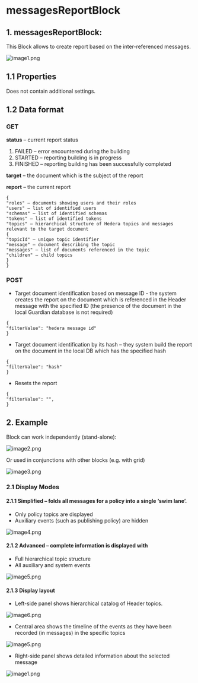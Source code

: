 # messagesReportBlock

## 1. messagesReportBlock:

This Block allows to create report based on the inter-referenced messages.

![image1.png](<../../../../.gitbook/assets/0 (2).png>)

## **1.1 Properties**

Does not contain additional settings.

## **1.2 Data format**

### **GET**

**status** – current report status

1. FAILED – error encountered during the building
2. STARTED – reporting building is in progress
3. FINISHED – reporting building has been successfully completed

**target** – the document which is the subject of the report

**report** – the current report

```
{
"roles" – documents showing users and their roles
"users" – list of identified users
"schemas" – list of identified schemas
"tokens" – list of identified tokens
"topics" – hierarchical structure of Hedera topics and messages relevant to the target document
{
"topicId" – unique topic identifier
"message" – document describing the topic
"messages" – list of documents referenced in the topic
"children" – child topics
}
}
```

### **POST**

* Target document identification based on message ID - the system creates the report on the document which is referenced in the Header message with the specified ID (the presence of the document in the local Guardian database is not required)

```
{
"filterValue": "hedera message id"
}
```

* Target document identification by its hash – they system build the report on the document in the local DB which has the specified hash

```
{
"filterValue": "hash"
}
```

* Resets the report

```
{
"filterValue": "",
}
```

## 2. Example

Block can work independently (stand-alone):

![image2.png](<../../../../.gitbook/assets/1 (2).png>)

Or used in conjunctions with other blocks (e.g. with grid)

![image3.png](<../../../../.gitbook/assets/2 (3) (2).png>)

### **2.1 Display** **Modes**

#### **2.1.1 Simplified** – folds all messages for a policy into a single ‘swim lane’.

* Only policy topics are displayed
* Auxiliary events (such as publishing policy) are hidden

![image4.png](<../../../../.gitbook/assets/3 (2).png>)

#### **2.1.2 Advanced** – complete information is displayed with

* Full hierarchical topic structure
* All auxiliary and system events

![image5.png](<../../../../.gitbook/assets/4 (1).png>)

#### **2.1.3 Display layout**

* Left-side panel shows hierarchical catalog of Header topics.

![image6.png](<../../../../.gitbook/assets/5 (6).png>)

* Central area shows the timeline of the events as they have been recorded (in messages) in the specific topics

![image5.png](<../../../../.gitbook/assets/6 (1).png>)

* Right-side panel shows detailed information about the selected message

![image1.png](<../../../../.gitbook/assets/7 (6).png>)
